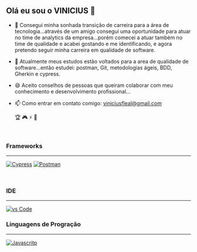 ## Olá eu sou o VINICIUS 👋

- 🔭 Consegui minha sonhada transição de carreira para a área de tecnologia...através de um amigo consegui uma oportunidade para atuar no time de analytics da empresa...porém comecei a atuar também no time de qualidade e acabei gostando e me identificando, e agora pretendo seguir minha carreira em qualidade de software. 

- 🌱 Atualmente meus estudos estão voltados para a area de qualidade de software...então estudei: postman, Git, metodologias ágeis, BDD, Gherkin e cypress.

- 😄 Aceito conselhos de pessoas que queiram colaborar com meu conhecimento e desenvolvimento profissional...

- 📫 Como entrar em contato comigo: viniciusfleal@gmail.com

  🏆 🎮 ⚡️ 🧠   

<br>

### Frameworks
---

[![Cypress](https://img.shields.io/badge/Cypress-17202C?style=for-the-badge&logo=cypress&logoColor=white)]()  [![Postman](https://img.shields.io/badge/Postman-FF6C37?style=for-the-badge&logo=Postman&logoColor=white)]()

<br>

### IDE
---

[![vs Code](https://img.shields.io/badge/Visual_Studio_Code-0078D4?style=for-the-badge&logo=visual%20studio%20code&logoColor=white)]() 
<br>

### Linguagens de Progração
---

[![Javascritp](https://img.shields.io/badge/JavaScript-323330?style=for-the-badge&logo=javascript&logoColor=F7DF1E)]() 


<br> 


